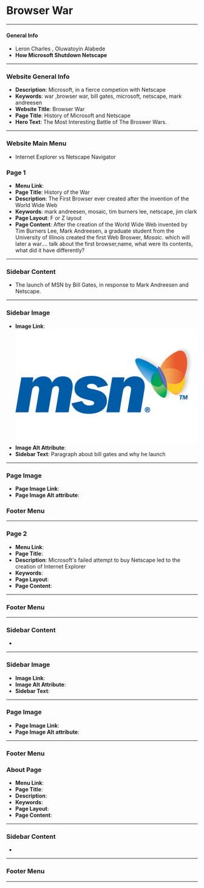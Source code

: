 <meta name="description" content="The quick brown fox jumped over the lazy dog.">
<meta name="author" content="John Smith">


# Browser War

[_metadata_:authors]:- "Leron Charles, Oluwatoyin Alabede"
[_metadata_:tags]:- "internet, browswer, browser-war, internet-pioneer"  
---
####  General Info
-  Leron Charles , Oluwatoyin Alabede
-   **How Microsoft Shutdown Netscape**
---
### Website General Info
-   **Description**: Microsoft, in a fierce competion with Netscape
-   **Keywords**: war ,browser war, bill gates, microsoft, netscape, mark andreesen
-   **Website Title**: Browser War
-   **Page Title**: History of Microsoft and Netscape
-   **Hero Text**: The Most Interesting Battle of The Broswer Wars.
---
### Website Main Menu 
-    Internet Explorer vs Netscape Navigator
### Page 1
-   **Menu Link**:
-   **Page Title**: History of the War
-   **Description**: The First Browser ever created after the invention of the World Wide Web
-   **Keywords**: mark andreesen, mosaic, tim burners lee, netscape, jim clark
-   **Page Layout**:  F or Z layout
-   **Page Content**: After the creation of the World Wide Web invented by Tim Burners Lee, Mark Andreesen, a graduate student from the University of Illinois created the first Web Broswer, *Mosaic*.        which will later a war.... talk about the first browser,name,  what were its contents, what did it have differently?
---
###  Sidebar Content 
-   The launch of MSN by Bill Gates, in response to Mark Andreesen and Netscape.
---
### Sidebar Image
-   **Image Link**: <img src="./images/msn.jpg"/>
-   **Image Alt Attribute**:
-   **Sidebar Text**: Paragraph about bill gates and why he launch
---
### Page Image
-   **Page Image Link**:
-   **Page Image Alt attribute**:

### Footer Menu
---
### Page 2
-   **Menu Link**:
-   **Page Title**: 
-   **Description**: Microsoft's failed attempt to buy Netscape led to the creation of Internet Explorer
-   **Keywords**: 
-   **Page Layout**: 
-   **Page Content**: 
---
### Footer Menu
---
###  Sidebar Content 
-   
---
### Sidebar Image
-   **Image Link**: 
-   **Image Alt Attribute**:
-   **Sidebar Text**:
---
### Page Image
-   **Page Image Link**:
-   **Page Image Alt attribute**:
--- 
### Footer Menu
### About Page
-   **Menu Link**:
-   **Page Title**: 
-   **Description**: 
-   **Keywords**: 
-   **Page Layout**: 
-   **Page Content**: 
---
###  Sidebar Content 
-   
---
### Footer Menu
---




